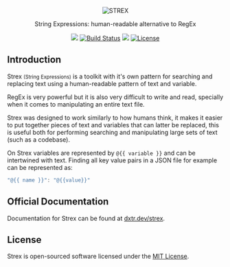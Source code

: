 <p align="center">
  <img src="https://dxtr.dev/strex/strex-cover.jpg" alt="STREX">
</p>

<p align="center">
  String Expressions: human-readable alternative to RegEx
</p>

<p align="center">
  <a href="https://www.npmjs.org/@dxtr.dev/strex"><img src="https://img.shields.io/npm/v/@dxtr.dev/strex.svg"/></a>
  <a href="https://github.com/dxtr-dot-dev/strex/actions"><img src="https://github.com/dxtr-dot-dev/strex/actions/workflows/tests.yml/badge.svg" alt="Build Status"></a>
  <a href="https://codeclimate.com/github/dxtr-dot-dev/strex/maintainability"><img src="https://api.codeclimate.com/v1/badges/1b65658245096ccbed56/maintainability" /></a>
  <a href="https://www.npmjs.org/@dxtr.dev/strex"><img src="https://img.shields.io/npm/l/@dxtr.dev/strex" alt="License"></a>
</p>

## Introduction

Strex <small>(String Expressions)</small> is a toolkit with it's own pattern for searching and replacing text using a human-readable pattern of text and variable.

RegEx is very powerful but it is also very difficult to write and read, specially when it comes to manipulating an entire text file.

Strex was designed to work similarly to how humans think, it makes it easier to put together pieces of text and variables that can latter be replaced, this is useful both for performing searching and manipulating large sets of text (such as a codebase).

On Strex variables are represented by `@{{ variable }}` and can be intertwined with text. Finding all key value pairs in a JSON file for example can be represented as:

```ts
"@{{ name }}": "@{{value}}"
```

## Official Documentation

Documentation for Strex can be found at [dxtr.dev/strex](https://dxtr.dev/strex).

## License

Strex is open-sourced software licensed under the [MIT License](./LICENSE.md).
